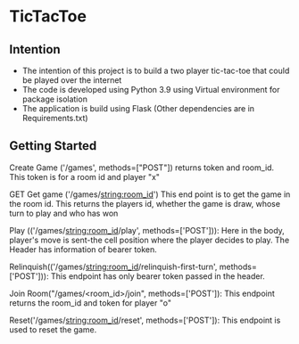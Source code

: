 # TicTacToe

## Intention
- The intention of this project is to build a two player tic-tac-toe that could be played over the internet 
- The code is developed using Python 3.9 using Virtual environment for package isolation
- The application is build using Flask (Other dependencies are in Requirements.txt)

## Getting Started


Create Game ('/games', methods=["POST"]) returns token and room_id. This token is for a room id and player "x"

GET Get game ('/games/<string:room_id>') This end point is to get the game in the room id. This returns the players id,
whether the game is draw, whose turn to play and who has won

Play (('/games/<string:room_id>/play', methods=['POST'])): Here in the body, player's move is sent-the cell position where the player decides to play. 
The Header has information of bearer token. 

Relinquish(('/games/<string:room_id>/relinquish-first-turn', methods=['POST'])): This endpoint has only bearer token passed in the header. 

Join Room("/games/<room_id>/join", methods=['POST']): This endpoint returns the room_id and token for player "o"


Reset('/games/<string:room_id>/reset', methods=['POST']): This endpoint is used to reset the game. 

